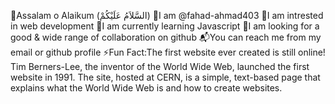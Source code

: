 🤝Assalam o Alaikum (السَّلاَمُ عَلَيْكُمْ)
🧑I am @fahad-ahmad403
👀I am intrested in web development
🎯I am currently learning Javascript
💞I am looking for a good & wide range of collaboration on github
📬You can reach me from my email or github profile
⚡Fun Fact:The first website ever created is still online! Tim Berners-Lee, the inventor of the World Wide Web, launched the first website in 1991. 
  The site, hosted at CERN, is a simple, text-based page that explains what the World Wide Web is and how to create websites.
